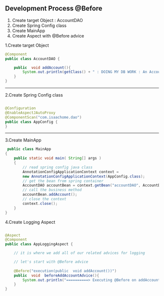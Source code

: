 

## Development Process @Before

1. Create target Object : AccountDAO
2. Create Spring Config class
3. Create MainApp
4. Create Aspect with @Before advice

1.Create target Object 
```java
@Component
public class AccountDAO {

    public  void addAccount(){
        System.out.println(getClass() + " : DOING MY DB WORK : An Account Added");
    }
}

```
----
2.Create Spring Config class
```java

@Configuration
@EnableAspectJAutoProxy
@ComponentScan("com.isaachome.dao")
public class AppConfig {
}

```
---
3.Create MainApp
```java
 public class MainApp
{
    public static void main( String[] args )
    {
        // read spring config java class
        AnnotationConfigApplicationContext context = 
        new AnnotationConfigApplicationContext(AppConfig.class);
        // get the bean from spring container
        AccountDAO accountBean = context.getBean("accountDAO", AccountDAO.class);
        // call the business method
        accountBean.addAccount();
        // close the context
        context.close();
    }
}

```

4.Create Logging Aspect 

```java

@Aspect
@Component
public class AppLoggingAspect {

    // it is where we add all of our related advices for logging

    // let's start with @Before advice
  
    @Before("execution(public  void addAccount())")
    public  void  beforeAddAccountAdvice(){
        System.out.println("==========> Executing @Before on addAccount()");
    }
}

```